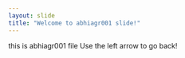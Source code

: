 ```yaml
---
layout: slide
title: "Welcome to abhiagr001 slide!"
---
```


this is abhiagr001 file
Use the left arrow to go back!
